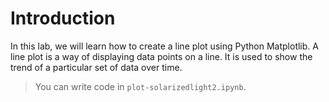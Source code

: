 # Introduction

In this lab, we will learn how to create a line plot using Python Matplotlib. A line plot is a way of displaying data points on a line. It is used to show the trend of a particular set of data over time.

> You can write code in `plot-solarizedlight2.ipynb`.
